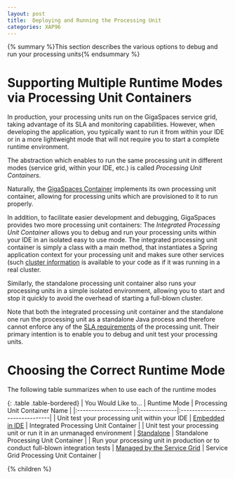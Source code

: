 ```yaml
---
layout: post
title:  Deploying and Running the Processing Unit
categories: XAP96
---
```


{% summary %}This section describes the various options to debug and run your processing units{% endsummary %}

# Supporting Multiple Runtime Modes via Processing Unit Containers

In production, your processing units run on the GigaSpaces service grid, taking advantage of its SLA and monitoring capabilities. However, when developing the application, you typically want to run it from within your IDE or in a more lightweight mode that will not require you to start a complete runtime environment.

The abstraction which enables to run the same processing unit in different modes (service grid, within your IDE, etc.) is called _Processing Unit Containers_.

Naturally, the [GigaSpaces Container](/xap96/the-grid-service-container.html) implements its own processing unit container, allowing for processing units which are provisioned to it to run properly.

In addition, to facilitate easier development and debugging, GigaSpaces provides two more processing unit containers: The _Integrated Processing Unit Container_ allows you to debug and run your processing units within your IDE in an isolated easy to use mode. The integrated processing unit container is simply a class with a main method, that instantiates a Spring application context for your processing unit and makes sure other services (such [cluster information](/xap96/obtaining-cluster-information.html) is available to your code as if it was running in a real cluster.

Similarly, the standalone processing unit container also runs your processing units in a simple isolated environment, allowing you to start and stop it quickly to avoid the overhead of starting a full-blown cluster.

Note that both the integrated processing unit container and the standalone one run the processing unit as a standalone Java process and therefore cannot enforce any of the [SLA requirements](/xap96/configuring-the-processing-unit-sla.html)  of the processing unit. Their primary intention is to enable you to debug and unit test your processing units.

# Choosing the Correct Runtime Mode

The following table summarizes when to use each of the runtime modes

{: .table .table-bordered}
| You Would Like to... | Runtime Mode | Processing Unit Container Name |
|:---------------------|:-------------|:-------------------------------|
|  Unit test your processing unit within your IDE | [Embedded in IDE](/xap96/running-and-debugging-within-your-ide.html) | Integrated Processing Unit Container |
| Unit test your processing unit or run it in an unmanaged environment | [Standalone](/xap96/running-in-standalone-mode.html) | Standalone Processing Unit Container |
| Run your processing unit in production or to conduct full-blown integration tests | [Managed by the Service Grid](/xap96/deploying-onto-the-service-grid.html) | Service Grid Processing Unit Container |

{% children %}
